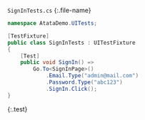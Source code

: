 `SignInTests.cs`
{:.file-name}

```cs
namespace AtataDemo.UITests;

[TestFixture]
public class SignInTests : UITestFixture
{
    [Test]
    public void SignIn() =>
        Go.To<SignInPage>()
            .Email.Type("admin@mail.com")
            .Password.Type("abc123")
            .SignIn.Click();
}
```
{:.test}